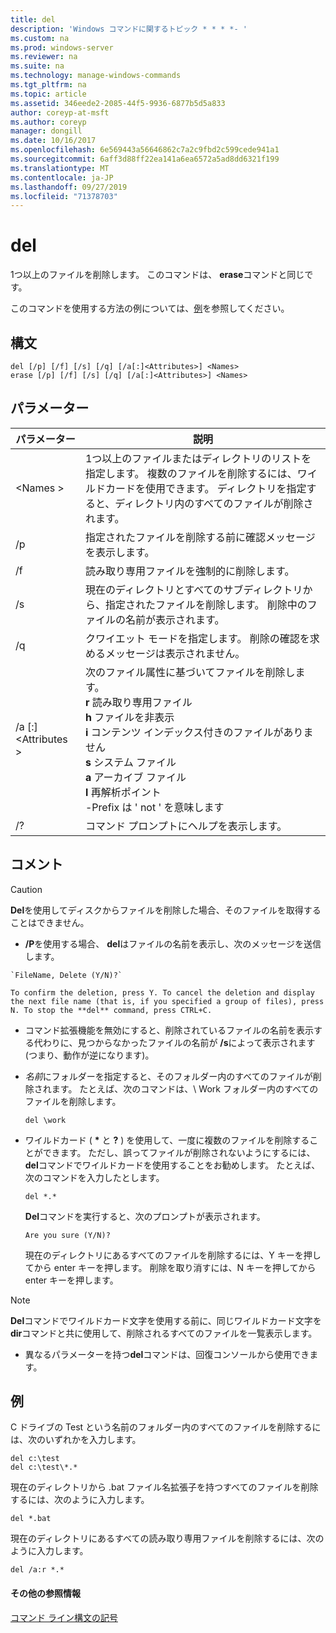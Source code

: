 ```yaml
---
title: del
description: 'Windows コマンドに関するトピック * * * *- '
ms.custom: na
ms.prod: windows-server
ms.reviewer: na
ms.suite: na
ms.technology: manage-windows-commands
ms.tgt_pltfrm: na
ms.topic: article
ms.assetid: 346eede2-2085-44f5-9936-6877b5d5a833
author: coreyp-at-msft
ms.author: coreyp
manager: dongill
ms.date: 10/16/2017
ms.openlocfilehash: 6e569443a56646862c7a2c9fbd2c599cede941a1
ms.sourcegitcommit: 6aff3d88ff22ea141a6ea6572a5ad8dd6321f199
ms.translationtype: MT
ms.contentlocale: ja-JP
ms.lasthandoff: 09/27/2019
ms.locfileid: "71378703"
---
```

# <a name="del"></a>del



1つ以上のファイルを削除します。 このコマンドは、 **erase**コマンドと同じです。

このコマンドを使用する方法の例については、[例](#BKMK_examples)を参照してください。

## <a name="syntax"></a>構文

```
del [/p] [/f] [/s] [/q] [/a[:]<Attributes>] <Names>
erase [/p] [/f] [/s] [/q] [/a[:]<Attributes>] <Names>
```

## <a name="parameters"></a>パラメーター

|パラメーター|説明|
|---------|-----------|
|\<Names >|1つ以上のファイルまたはディレクトリのリストを指定します。 複数のファイルを削除するには、ワイルドカードを使用できます。 ディレクトリを指定すると、ディレクトリ内のすべてのファイルが削除されます。|
|/p|指定されたファイルを削除する前に確認メッセージを表示します。|
|/f|読み取り専用ファイルを強制的に削除します。|
|/s|現在のディレクトリとすべてのサブディレクトリから、指定されたファイルを削除します。 削除中のファイルの名前が表示されます。|
|/q|クワイエット モードを指定します。 削除の確認を求めるメッセージは表示されません。|
|/a [:] \<Attributes >|次のファイル属性に基づいてファイルを削除します。</br>**r** 読み取り専用ファイル</br>**h** ファイルを非表示</br>**i** コンテンツ インデックス付きのファイルがありません</br>**s** システム ファイル</br>**a** アーカイブ ファイル</br>**l** 再解析ポイント</br>-Prefix は ' not ' を意味します|
|/?|コマンド プロンプトにヘルプを表示します。|

## <a name="remarks"></a>コメント

> [!CAUTION]
> **Del**を使用してディスクからファイルを削除した場合、そのファイルを取得することはできません。
> -   **/P**を使用する場合、 **del**はファイルの名前を表示し、次のメッセージを送信します。

    `FileName, Delete (Y/N)?`

    To confirm the deletion, press Y. To cancel the deletion and display the next file name (that is, if you specified a group of files), press N. To stop the **del** command, press CTRL+C.
- コマンド拡張機能を無効にすると、削除されているファイルの名前を表示する代わりに、見つからなかったファイルの名前が **/s**によって表示されます (つまり、動作が逆になります)。
- *名前*にフォルダーを指定すると、そのフォルダー内のすべてのファイルが削除されます。 たとえば、次のコマンドは、\ Work フォルダー内のすべてのファイルを削除します。  
  ```
  del \work
  ```  
- ワイルドカード ( **&#42;** と **?** ) を使用して、一度に複数のファイルを削除することができます。 ただし、誤ってファイルが削除されないようにするには、 **del**コマンドでワイルドカードを使用することをお勧めします。 たとえば、次のコマンドを入力したとします。  
  ```
  del *.*
  ```  
  **Del**コマンドを実行すると、次のプロンプトが表示されます。

  `Are you sure (Y/N)?`

  現在のディレクトリにあるすべてのファイルを削除するには、Y キーを押してから enter キーを押します。 削除を取り消すには、N キーを押してから enter キーを押します。

> [!NOTE]
> **Del**コマンドでワイルドカード文字を使用する前に、同じワイルドカード文字を**dir**コマンドと共に使用して、削除されるすべてのファイルを一覧表示します。
> -   異なるパラメーターを持つ**del**コマンドは、回復コンソールから使用できます。

## <a name="BKMK_examples"></a>例

C ドライブの Test という名前のフォルダー内のすべてのファイルを削除するには、次のいずれかを入力します。
```
del c:\test
del c:\test\*.*
```
現在のディレクトリから .bat ファイル名拡張子を持つすべてのファイルを削除するには、次のように入力します。
```
del *.bat
```
現在のディレクトリにあるすべての読み取り専用ファイルを削除するには、次のように入力します。
```
del /a:r *.*
```

#### <a name="additional-references"></a>その他の参照情報

[コマンド ライン構文の記号](command-line-syntax-key.md)
